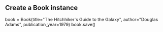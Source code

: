 ## Create a Book instance
 book = Book(title="The Hitchhiker's Guide to the Galaxy", author="Douglas Adams", publication_year=1979)
 book.save() 